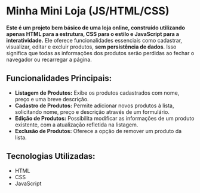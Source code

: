 # Minha Mini Loja (JS/HTML/CSS)

**Este é um projeto bem básico de uma loja online, construído utilizando apenas HTML para a estrutura, CSS para o estilo e JavaScript para a interatividade.** 
Ele oferece funcionalidades essenciais como cadastrar, visualizar, editar e excluir produtos, **sem persistência de dados**. 
Isso significa que todas as informações dos produtos serão perdidas ao fechar o navegador ou recarregar a página.

## Funcionalidades Principais:

* **Listagem de Produtos:** Exibe os produtos cadastrados com nome, preço e uma breve descrição.
* **Cadastro de Produtos:** Permite adicionar novos produtos à lista, solicitando nome, preço e descrição através de um formulário.
* **Edição de Produtos:** Possibilita modificar as informações de um produto existente, com a atualização refletida na listagem.
* **Exclusão de Produtos:** Oferece a opção de remover um produto da lista.

## Tecnologias Utilizadas:

* HTML
* CSS
* JavaScript

